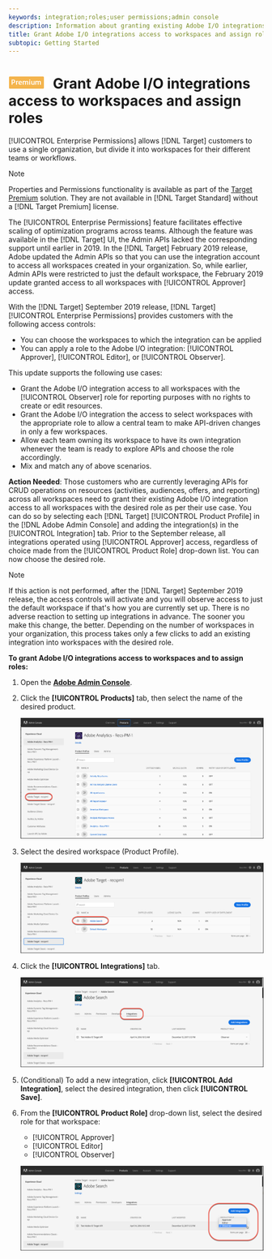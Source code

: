 ```yaml
---
keywords: integration;roles;user permissions;admin console
description: Information about granting existing Adobe I/O integrations access to all workspaces with the desired role in Adobe Target
title: Grant Adobe I/O integrations access to workspaces and assign roles in Adobe Target
subtopic: Getting Started
---
```


# ![PREMIUM](/help/assets/premium.png) Grant Adobe I/O integrations access to workspaces and assign roles

[!UICONTROL Enterprise Permissions] allows [!DNL Target] customers to use a single organization, but divide it into workspaces for their different teams or workflows.

>[!NOTE]
>
>Properties and Permissions functionality is available as part of the [Target Premium](/help/c-intro/intro.md#premium) solution. They are not available in [!DNL Target Standard] without a [!DNL Target Premium] license.

The [!UICONTROL Enterprise Permissions] feature facilitates effective scaling of optimization programs across teams. Although the feature was available in the [!DNL Target] UI, the Admin APIs lacked the corresponding support until earlier in 2019. In the [!DNL Target] February 2019 release, Adobe updated the Admin APIs so that you can use the integration account to access all workspaces created in your organization. So, while earlier, Admin APIs were restricted to just the default workspace, the February 2019 update granted access to all workspaces with [!UICONTROL Approver] access.

With the [!DNL Target] September 2019 release, [!DNL Target] [!UICONTROL Enterprise Permissions] provides customers with the following access controls:

* You can choose the workspaces to which the integration can be applied
* You can apply a role to the Adobe I/O integration: [!UICONTROL Approver], [!UICONTROL Editor], or [!UICONTROL Observer].

This update supports the following use cases:

* Grant the Adobe I/O integration access to all workspaces with the [!UICONTROL Observer] role for reporting purposes with no rights to create or edit resources.
* Grant the Adobe I/O integration the access to select workspaces with the appropriate role to allow a central team to make API-driven changes in only a few workspaces.
* Allow each team owning its workspace to have its own integration whenever the team is ready to explore APIs and choose the role accordingly.
* Mix and match any of above scenarios.

**Action Needed**: Those customers who are currently leveraging APIs for CRUD operations on resources (activities, audiences, offers, and reporting) across all workspaces need to grant their existing Adobe I/O integration access to all workspaces with the desired role as per their use case. You can do so by selecting each [!DNL Target] [!UICONTROL Product Profile] in the [!DNL Adobe Admin Console] and adding the integration(s) in the [!UICONTROL Integration] tab. Prior to the September release, all integrations operated using [!UICONTROL Approver] access, regardless of choice made from the [!UICONTROL Product Role] drop-down list. You can now choose the desired role.

>[!NOTE]
>
>If this action is not performed, after the [!DNL Target] September 2019 release, the access controls will activate and you will observe access to just the default workspace if that's how you are currently set up. There is no adverse reaction to setting up integrations in advance. The sooner you make this change, the better. Depending on the number of workspaces in your organization, this process takes only a few clicks to add an existing integration into workspaces with the desired role.

**To grant Adobe I/O integrations access to workspaces and to assign roles:**

1. Open the **[Adobe Admin Console](https://adminconsole.adobe.com)**.

1. Click the **[!UICONTROL Products]** tab, then select the name of the desired product.

   ![Choose product in Adobe Admin Console](/help/administrating-target/c-user-management/property-channel/assets/io-choose-product.png)

1. Select the desired workspace (Product Profile).

   ![Select the product profile](/help/administrating-target/c-user-management/property-channel/assets/io-select-product-profile.png)

1. Click the **[!UICONTROL Integrations]** tab.

   ![Integrations tab](/help/administrating-target/c-user-management/property-channel/assets/integrations-tab.png)

1. (Conditional) To add a new integration, click **[!UICONTROL Add Integration]**, select the desired integration, then click **[!UICONTROL Save]**.

1. From the **[!UICONTROL Product Role]** drop-down list, select the desired role for that workspace:

   * [!UICONTROL Approver]
   * [!UICONTROL Editor]
   * [!UICONTROL Observer]

   ![Choose Product Profile role](/help/administrating-target/c-user-management/property-channel/assets/product-profile-role.png)
